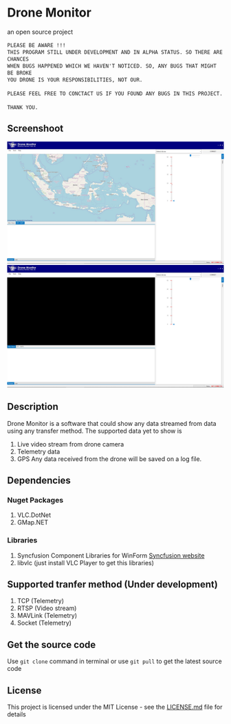 # Drone Monitor

an open source project

```
PLEASE BE AWARE !!!
THIS PROGRAM STILL UNDER DEVELOPMENT AND IN ALPHA STATUS. SO THERE ARE CHANCES 
WHEN BUGS HAPPENED WHICH WE HAVEN'T NOTICED. SO, ANY BUGS THAT MIGHT BE BROKE 
YOU DRONE IS YOUR RESPONSIBILITIES, NOT OUR. 

PLEASE FEEL FREE TO CONCTACT US IF YOU FOUND ANY BUGS IN THIS PROJECT.

THANK YOU.
```
## Screenshoot
![alt text](https://github.com/faizainur/native-net-drone-monitor/blob/master/screenshot/im2.jpg)
![alt text](https://github.com/faizainur/native-net-drone-monitor/blob/master/screenshot/img3.jpg)
## Description
Drone Monitor is a software that could show any data streamed from data using any transfer method. The supported data yet to show is
1. Live video stream from drone camera
2. Telemetry data
3. GPS
Any data received from the drone will be saved on a log file.
## Dependencies
### Nuget Packages
1. VLC.DotNet
2. GMap.NET
### Libraries
1. Syncfusion Component Libraries for WinForm [Syncfusion website](https://www.syncfusion.com/)
2. libvlc (just install VLC Player to get this libraries)
## Supported tranfer method (Under development)
1. TCP (Telemetry)
2. RTSP (Video stream)
3. MAVLink (Telemetry)
4. Socket (Telemetry)

## Get the source code

Use `git clone` command in terminal or use `git pull` to get the latest source code

## License

This project is licensed under the MIT License - see the [LICENSE.md](LICENSE) file for details


